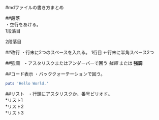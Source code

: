 #mdファイルの書き方まとめ

##段落  
・空行をあける。  
1段落目  

2段落目  

##改行
・行末に2つのスペースを入れる。
1行目 ←行末に半角スペース2つ  

##強調  
・アスタリスクまたはアンダーバーで囲う
*強調* または __強調__  

##コード表示
・バッククォーテーションで囲う。  


```ruby:hoge.rb
puts 'Hello World.'
```


##リスト  
・行頭にアスタリスクか、番号ピリオド。  
*リスト1  
*リスト2  
*リスト3  
